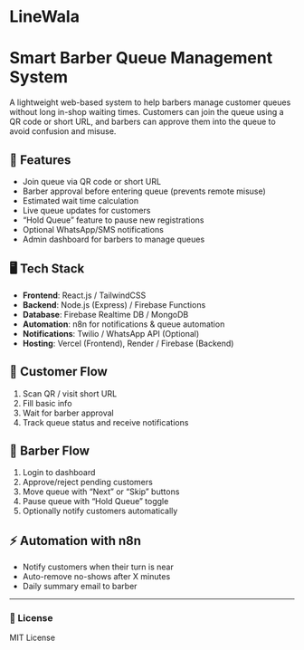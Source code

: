 # LineWala
# Smart Barber Queue Management System

A lightweight web-based system to help barbers manage customer queues without long in-shop waiting times. Customers can join the queue using a QR code or short URL, and barbers can approve them into the queue to avoid confusion and misuse.

## 🚀 Features
- Join queue via QR code or short URL
- Barber approval before entering queue (prevents remote misuse)
- Estimated wait time calculation
- Live queue updates for customers
- “Hold Queue” feature to pause new registrations
- Optional WhatsApp/SMS notifications
- Admin dashboard for barbers to manage queues

## 🖥 Tech Stack
- **Frontend**: React.js / TailwindCSS
- **Backend**: Node.js (Express) / Firebase Functions
- **Database**: Firebase Realtime DB / MongoDB
- **Automation**: n8n for notifications & queue automation
- **Notifications**: Twilio / WhatsApp API (Optional)
- **Hosting**: Vercel (Frontend), Render / Firebase (Backend)

## 📌 Customer Flow
1. Scan QR / visit short URL
2. Fill basic info
3. Wait for barber approval
4. Track queue status and receive notifications

## 📌 Barber Flow
1. Login to dashboard
2. Approve/reject pending customers
3. Move queue with “Next” or “Skip” buttons
4. Pause queue with “Hold Queue” toggle
5. Optionally notify customers automatically

## ⚡ Automation with n8n
- Notify customers when their turn is near
- Auto-remove no-shows after X minutes
- Daily summary email to barber

---

### 📄 License
MIT License
